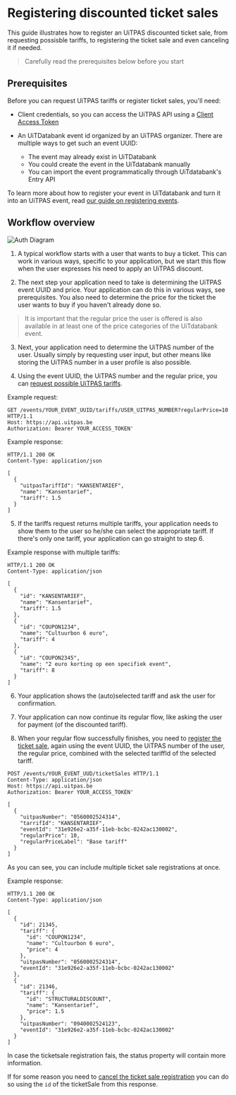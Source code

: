 # Registering discounted ticket sales

This guide illustrates how to register an UiTPAS discounted ticket sale, from requesting possisble tariffs, to registering the ticket sale and even canceling it if needed.

<!-- theme: warning -->

> Carefully read the prerequisites below before you start

## Prerequisites

Before you can request UiTPAS tariffs or register ticket sales, you'll need:

* Client credentials, so you can access the UiTPAS API using a [Client Access Token](/docs/authentication/docs/Authentication-methods/Client-access-token.md)

* An UiTDatabank event id organized by an UiTPAS organizer. There are multiple ways to get such an event UUID:

  * The event may already exist in UiTDatabank
  * You could create the event in the UiTdatabank manually 
  * You can import the event programmatically through UiTdatabank's Entry API

To learn more about how to register your event in UiTdatabank and turn it into an UiTPAS event, read [our guide on  registering events](/docs/Guides/Registering-events.md).


## Workflow overview

![Auth Diagram](https://acc.uitid.be/api/uitpas-ticketsale-flow.png)

1. A typical workflow starts with a user that wants to buy a ticket. This can work in various ways, specific to your application, but we start this flow when the user expresses his need to apply an UiTPAS discount.

2. The next step your application need to take is determining the UiTPAS event UUID and price. Your application can do this in various ways, see prerequisites. You also need to determine the price for the ticket the user wants to buy if you haven't already done so. 

> It is important that the regular price the user is offered is also available in at least one of the price categories of the UiTdatabank event.

3. Next, your application need to determine the UiTPAS number of the user. Usually simply by requesting user input, but other means like storing the UiTPAS number in a user profile is also possible.


4. Using the event UUID, the UiTPAS number and the regular price, you can [request possible UiTPAS tariffs](/docs/uitpas/reference/UiTPAS.v2.json/paths/~1tariffs/get).

Example request:
```http
GET /events/YOUR_EVENT_UUID/tariffs/USER_UITPAS_NUMBER?regularPrice=10 HTTP/1.1
Host: https://api.uitpas.be
Authorization: Bearer YOUR_ACCESS_TOKEN'
```


Example response:
```http
HTTP/1.1 200 OK
Content-Type: application/json

[
  {
    "uitpasTariffId": "KANSENTARIEF",
    "name": "Kansentarief",
    "tariff": 1.5
  }
]
```

5. If the tariffs request returns multiple tariffs, your application needs to show them to the user so he/she can select the appropriate tariff. If there's only one tariff, your application can go straight to step 6.

Example response with multiple tariffs:
```http
HTTP/1.1 200 OK
Content-Type: application/json

[
  {
    "id": "KANSENTARIEF",
    "name": "Kansentarief",
    "tariff": 1.5
  },
  {
    "id": "COUPON1234",
    "name": "Cultuurbon 6 euro",
    "tariff": 4
  },
  {
    "id": "COUPON2345",
    "name": "2 euro korting op een specifiek event",
    "tariff": 8
  }
]
```


6. Your application shows the (auto)selected tariff and ask the user for confirmation. 

7. Your application can now continue its regular flow, like asking the user for payment (of the discounted tariff).

8. When your regular flow successfully finishes, you need to [register the ticket sale](/docs/uitpas/reference/UiTPAS.v2.json/paths/~1ticketSales/post), again using the event UUID, the UiTPAS number of the user, the regular price, combined with the selected tariffId of the selected tariff.


```http
POST /events/YOUR_EVENT_UUD/ticketSales HTTP/1.1
Content-Type: application/json
Host: https://api.uitpas.be
Authorization: Bearer YOUR_ACCESS_TOKEN'

[
  {
    "uitpasNumber": "0560002524314",
    "tarrifId": "KANSENTARIEF",
    "eventId": "31e926e2-a35f-11eb-bcbc-0242ac130002",
    "regularPrice": 10,
    "regularPriceLabel": "Base tariff"
  }
]
```

As you can see, you can include multiple ticket sale registrations at once.

Example response:
```http
HTTP/1.1 200 OK
Content-Type: application/json

[
  {
    "id": 21345,
    "tariff": {
      "id": "COUPON1234",
      "name": "Cultuurbon 6 euro",
      "price": 4
    },
    "uitpasNumber": "0560002524314",
    "eventId": "31e926e2-a35f-11eb-bcbc-0242ac130002"
  },
  {
    "id": 21346,
    "tariff": {
      "id": "STRUCTURALDISCOUNT",
      "name": "Kansentarief",
      "price": 1.5
    },
    "uitpasNumber": "0940002524123",
    "eventId": "31e926e2-a35f-11eb-bcbc-0242ac130002"
  }
]
```

In case the ticketsale registration fais, the status property will contain more information. 

If for some reason you need to [cancel the ticket sale registration](/docs/uitpas/reference/UiTPAS.v2.json/paths/~1ticketSales~1%7BticketSaleId%7D/delete) you can do so using the `id` of the ticketSale from this response.

